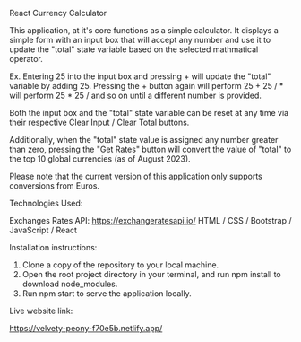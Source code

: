 React Currency Calculator

This application, at it's core functions as a simple calculator. It displays a simple form with an input box that will accept any number and use it to update the "total" state variable based on the selected mathmatical operator.

Ex. Entering 25 into the input box and pressing + will update the "total" variable by adding 25. Pressing the + button again will perform 25 + 25 / * will perform 25 * 25 / and so on until a different number is provided. 

Both the input box and the "total" state variable can be reset at any time via their respective Clear Input / Clear Total buttons.

Additionally, when the "total" state value is assigned any number greater than zero, pressing the "Get Rates" button will convert the value of "total" to the top 10 global currencies (as of August 2023). 

Please note that the current version of this application only supports conversions from Euros.


Technologies Used:

Exchanges Rates API: https://exchangeratesapi.io/
HTML / CSS / Bootstrap / JavaScript / React 

Installation instructions:

1. Clone a copy of the repository to your local machine.
2. Open the root project directory in your terminal, and run npm install to download node_modules.
3. Run npm start to serve the application locally.  

Live website link:

https://velvety-peony-f70e5b.netlify.app/